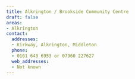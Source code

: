 ```yaml
---
title: Alkrington / Brookside Community Centre
draft: false
areas:
- Alkrington
contact:
  addresses:
  - Kirkway, Alkrington, Middleton
  phone:
  - 0161 643 6953 or 07960 227627
  web_addresses:
  - Not known
---
```


